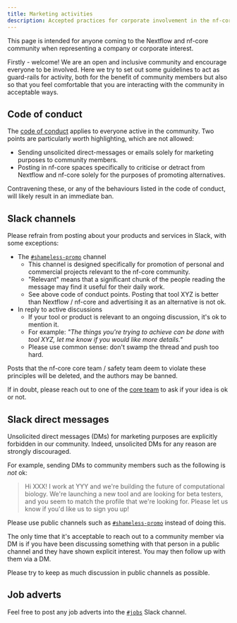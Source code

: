 ```yaml
---
title: Marketing activities
description: Accepted practices for corporate involvement in the nf-core community
---
```


This page is intended for anyone coming to the Nextflow and nf-core community when representing a company or corporate interest.

Firstly - welcome! We are an open and inclusive community and encourage everyone to be involved. Here we try to set out some guidelines to act as guard-rails for activity, both for the benefit of community members but also so that you feel comfortable that you are interacting with the community in acceptable ways.

## Code of conduct

The [code of conduct](/code_of_conduct/) applies to everyone active in the community.
Two points are particularly worth highlighting, which are not allowed:

- Sending unsolicited direct-messages or emails solely for marketing purposes to community members.
- Posting in nf-core spaces specifically to criticise or detract from Nextflow and nf-core solely for the purposes of promoting alternatives.

Contravening these, or any of the behaviours listed in the code of conduct, will likely result in an immediate ban.

## Slack channels

Please refrain from posting about your products and services in Slack, with some exceptions:

- The [`#shameless-promo`](https://nfcore.slack.com/channels/shameless-promo) channel
  - This channel is designed specifically for promotion of personal and commercial projects relevant to the nf-core community.
  - "Relevant" means that a significant chunk of the people reading the message may find it useful for their daily work.
  - See above code of conduct points. Posting that tool XYZ is better than Nextflow / nf-core and advertising it as an alternative is not ok.
- In reply to active discussions
  - If your tool or product is relevant to an ongoing discussion, it's ok to mention it.
  - For example: _"The things you're trying to achieve can be done with tool XYZ, let me know if you would like more details."_
  - Please use common sense: don't swamp the thread and push too hard.

Posts that the nf-core core team / safety team deem to violate these principles will be deleted, and the authors may be banned.

If in doubt, please reach out to one of the [core team](/governance#core-team) to ask if your idea is ok or not.

## Slack direct messages

Unsolicited direct messages (DMs) for marketing purposes are explicitly forbidden in our community.
Indeed, unsolicited DMs for any reason are strongly discouraged.

For example, sending DMs to community members such as the following is _not_ ok:

> Hi XXX! I work at YYY and we're building the future of computational biology.
> We're launching a new tool and are looking for beta testers, and you seem
> to match the profile that we're looking for. Please let us know if you'd
> like us to sign you up!

Please use public channels such as [`#shameless-promo`](https://nfcore.slack.com/channels/shameless-promo) instead of doing this.

The only time that it's acceptable to reach out to a community member via DM is if you have been discussing something with that person in a public channel and they have shown explicit interest. You may then follow up with them via a DM.

Please try to keep as much discussion in public channels as possible.

## Job adverts

Feel free to post any job adverts into the [`#jobs`](https://nfcore.slack.com/channels/jobs) Slack channel.
